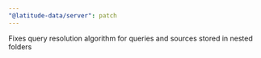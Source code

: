 ```yaml
---
"@latitude-data/server": patch
---
```


Fixes query resolution algorithm for queries and sources stored in nested folders
